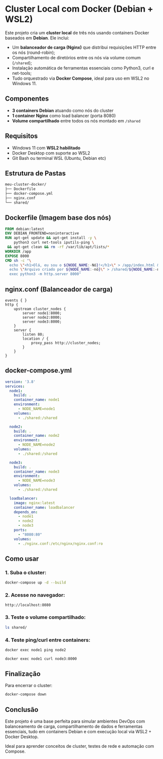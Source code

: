 # Cluster Local com Docker (Debian + WSL2)

Este projeto cria um **cluster local** de três nós usando containers Docker baseados em **Debian**. Ele inclui:

- Um **balanceador de carga (Nginx)** que distribui requisições HTTP entre os nós (round-robin);
- Compartilhamento de diretórios entre os nós via volume comum (`/shared`);
- Instalação automática de ferramentas essenciais como Python3, curl e net-tools;
- Tudo orquestrado via **Docker Compose**, ideal para uso em WSL2 no Windows 11.

## Componentes

- **3 containers Debian** atuando como nós do cluster
- **1 container Nginx** como load balancer (porta 8080)
- **Volume compartilhado** entre todos os nós montado em `/shared`

## Requisitos

- Windows 11 com **WSL2 habilitado**
- Docker Desktop com suporte ao WSL2
- Git Bash ou terminal WSL (Ubuntu, Debian etc)

## Estrutura de Pastas

```bash
meu-cluster-docker/
├── Dockerfile
├── docker-compose.yml
├── nginx.conf
└── shared/
```

## Dockerfile (Imagem base dos nós)

```dockerfile
FROM debian:latest
ENV DEBIAN_FRONTEND=noninteractive
RUN apt-get update && apt-get install -y \
    python3 curl net-tools iputils-ping \
 && apt-get clean && rm -rf /var/lib/apt/lists/*
WORKDIR /app
EXPOSE 8000
CMD sh -c "\
  echo \"<h1>Olá, eu sou o ${NODE_NAME:-Nó}!</h1>\" > /app/index.html && \
  echo \"Arquivo criado por ${NODE_NAME:-nó}\" > /shared/${NODE_NAME:-nó}.txt && \
  exec python3 -m http.server 8000"
```

## nginx.conf (Balanceador de carga)

```nginx
events { }
http {
    upstream cluster_nodes {
        server node1:8000;
        server node2:8000;
        server node3:8000;
    }
    server {
        listen 80;
        location / {
            proxy_pass http://cluster_nodes;
        }
    }
}
```

## docker-compose.yml

```yaml
version: '3.8'
services:
  node1:
    build: .
    container_name: node1
    environment:
      - NODE_NAME=node1
    volumes:
      - ./shared:/shared

  node2:
    build: .
    container_name: node2
    environment:
      - NODE_NAME=node2
    volumes:
      - ./shared:/shared

  node3:
    build: .
    container_name: node3
    environment:
      - NODE_NAME=node3
    volumes:
      - ./shared:/shared

  loadbalancer:
    image: nginx:latest
    container_name: loadbalancer
    depends_on:
      - node1
      - node2
      - node3
    ports:
      - "8080:80"
    volumes:
      - ./nginx.conf:/etc/nginx/nginx.conf:ro
```

## Como usar

### 1. Suba o cluster:
```bash
docker-compose up -d --build
```

### 2. Acesse no navegador:
```
http://localhost:8080
```

### 3. Teste o volume compartilhado:
```bash
ls shared/
```

### 4. Teste ping/curl entre containers:
```bash
docker exec node1 ping node2
```
```bash
docker exec node1 curl node3:8000
```

## Finalização

Para encerrar o cluster:
```bash
docker-compose down
```

## Conclusão

Este projeto é uma base perfeita para simular ambientes DevOps com balanceamento de carga, compartilhamento de dados e ferramentas essenciais, tudo em containers Debian e com execução local via WSL2 + Docker Desktop.

Ideal para aprender conceitos de cluster, testes de rede e automação com Compose.
